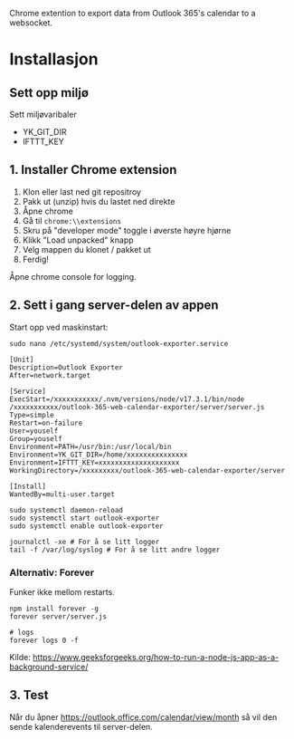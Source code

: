 Chrome extention to export data from Outlook 365's calendar to a websocket.

# Installasjon

## Sett opp miljø

Sett miljøvaribaler

* YK_GIT_DIR
* IFTTT_KEY

## 1. Installer Chrome extension

1. Klon eller last ned git repositroy
2. Pakk ut (unzip) hvis du lastet ned direkte
3. Åpne chrome
4. Gå til  ```chrome:\\extensions```
5. Skru på "developer mode" toggle i øverste høyre hjørne
6. Klikk "Load unpacked" knapp
7. Velg mappen du klonet / pakket ut
8. Ferdig!

Åpne chrome console for logging.

## 2. Sett i gang server-delen av appen

Start opp ved maskinstart:


```shell
sudo nano /etc/systemd/system/outlook-exporter.service
```

```
[Unit]
Description=Outlook Exporter
After=network.target

[Service]
ExecStart=/xxxxxxxxxxx/.nvm/versions/node/v17.3.1/bin/node /xxxxxxxxxxx/outlook-365-web-calendar-exporter/server/server.js
Type=simple
Restart=on-failure
User=youself
Group=youself
Environment=PATH=/usr/bin:/usr/local/bin
Environment=YK_GIT_DIR=/home/xxxxxxxxxxxxxxx
Environment=IFTTT_KEY=xxxxxxxxxxxxxxxxxxxx
WorkingDirectory=/xxxxxxxxx/outlook-365-web-calendar-exporter/server

[Install]
WantedBy=multi-user.target
```

```shell
sudo systemctl daemon-reload
sudo systemctl start outlook-exporter
sudo systemctl enable outlook-exporter

journalctl -xe # For å se litt logger
tail -f /var/log/syslog # For å se litt andre logger
```


### Alternativ: Forever

Funker ikke mellom restarts.

```shell
npm install forever -g
forever server/server.js

# logs
forever logs 0 -f
```

Kilde: https://www.geeksforgeeks.org/how-to-run-a-node-js-app-as-a-background-service/



## 3. Test

Når du åpner https://outlook.office.com/calendar/view/month så vil den sende kalenderevents til server-delen.
